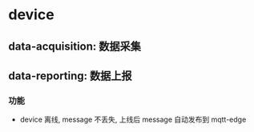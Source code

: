 # device

## data-acquisition: 数据采集

## data-reporting: 数据上报

### 功能

- device 离线, message 不丢失, 上线后 message 自动发布到 mqtt-edge

